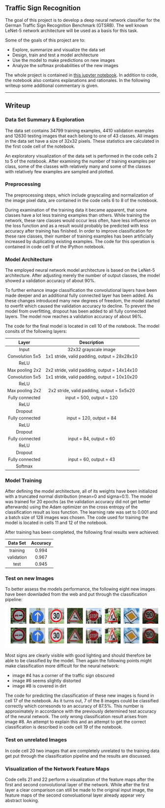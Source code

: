 ## Traffic Sign Recognition 

The goal of this project is to develop a deep neural network classifier for the German Traffic Sign Recognition Benchmark (GTSRB). The well known LeNet-5 network architecture will be used as a basis for this task.

Some of the goals of this project are to:
* Explore, summarize and visualize the data set
* Design, train and test a model architecture
* Use the model to make predictions on new images
* Analyze the softmax probabilities of the new images

The whole project is contained in [this jupyter notebook](https://github.com/Corni33/CarND_P2_TrafficSigns/blob/master/Traffic_Sign_Classifier.ipynb).
In addition to code, the notebook also contains explanations and rationales.
In the following writeup some additional commentary is given.

[//]: # (Image References)

[image_new_signs]: ./new_traffic_signes.png "New traffic sign images"

---

## Writeup 

### Data Set Summary & Exploration

The data set contains 34799 training examples, 4410 validation examples and 12630 testing images that each belong to one of 43 classes. 
All images in the data set have a size of 32x32 pixels. 
These statistics are calculated in the first code cell of the notebook.

An exploratory visualization of the data set is performed in the code cells 2 to 5 of the notebook.
After examining the number of training examples per class, some of the classes with relatively many and some of the classes with relatively few examples are sampled and plotted. 


### Preprocessing

The preprocessing steps, which include grayscaling and normalization of the image pixel data, are contained in the code cells 6 to 8 of the notebook.

During examination of the training data it became apparent, that some classes have a lot less training examples than others. 
While training the network, these rare classes would occur less often, have less influence on the loss function and as a result would probably be predicted with less accuracy after training has finished. 
In order to improve classification for these rare classes, their number of training examples has been artificially increased by duplicating existing examples. 
The code for this operation is contained in code cell 9 of the IPython notebook.  


### Model Architecture

The employed neural network model architecture is based on the LeNet-5 architecture.
After adjusting merely the number of output classes, the model showed a validation accuracy of about 90%. 

To further enhance image classification the convolutional layers have been made deeper and an additional fully connected layer has been added. 
As these changes introduced many new degrees of freedom, the model started to overfit which caused the validation accuracy to decline.
To prevent the model from overfitting, dropout has been added to all fully connected layers. 
The model now reaches a validation accuracy of about 96%.

The code for the final model is located in cell 10 of the notebook. The model consits of the following layers:


| Layer         		|     Description	        					| 
|:---------------------:|:---------------------------------------------:| 
| Input         		| 32x32 grayscale image   							                 | 
| Convolution 5x5 | 1x1 stride, valid padding, output = 28x28x10 	|
| ReLU					       |												                                     |
| Max pooling	2x2 | 2x2 stride, valid padding, output = 14x14x10 				 |
| Convolution 5x5 | 1x1 stride, valid padding, output = 10x10x20 	|
| ReLU					       |												                                     |
| Max pooling	2x2 | 2x2 stride, valid padding, output = 5x5x20 				   |
| Fully connected		| input = 500, output = 120        					|
| ReLU					       |												                                  |
| Dropout					       |												                               |
| Fully connected		| input = 120, output = 84        					|
| ReLU					       |												                                  |
| Dropout					       |												                               |
| Fully connected		| input = 84, output = 60        					|
| ReLU					       |												                                  |
| Dropout					       |												                               |
| Fully connected		| input = 60, output = 43        					|
| Softmax				     |         									|
 

### Model Training

<!-- ####**4. Describe how, and identify where in your code, you trained your model. The discussion can include the type of optimizer, the batch size, number of epochs and any hyperparameters such as learning rate.** -->

After defining the model architecture, all of its weights have been initialized with a truncated normal distribution (mean=0 and sigma=0.1).
The model was trained for 20 epochs (as the validation accuracy did not get better afterwards) using the Adam optimizer on the cross entropy of the classification result as loss function.
The learning rate was set to 0.001 and a batch size of 128 images was chosen. 
The code used for training the model is located in cells 11 and 12 of the notebook.

After training has been completed, the following final results were achieved:

| Data Set     |  Accuracy	  | 
|:------------:|:-----------:| 
| training     | 0.994  | 
| validation   | 0.967 	|
| test					    |	0.945  |


### Test on new Images

To better assess the models performance, the following eight new images have been downladed from the web and put through the classification pipeline:

![new traffic sign image][image_new_signs]

Most signs are clearly visible with good lighting and should therefore be able to be classified by the model.
Then again the following points might make classification more difficult for the neural network:
* image #4 has a corner of the traffic sign obscured 
* image #6 seems slightly distorted
* image #8 is covered in dirt

The code for predicting the classification of these new images is found in cell 17 of the notebook.
As it turns out, 7 of the 8 images could be classified correctly which corresonds to an accuracy of 87.5%.
This number is approximately in accordance with the previously determined test accuracy of the neural network.
The only wrong classification result arises from image #8. An attempt to explain this and an attempt to get the correct classification is described in code cell 19 of the notebook.


### Test on unrelated Images

In code cell 20 two images that are completely unrelated to the training data get put through the classification pipeline and the results are discussed. 

### Visualization of the Network Feature Maps

Code cells 21 and 22 perform a visualization of the feature maps after the first and second convolutional layer of the network. 
While after the first layer a clear comparison can still be made to the original input image, the feature maps of the second convoluational layer already appear very abstract looking.
